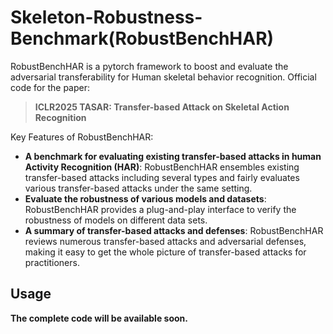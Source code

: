 # Skeleton-Robustness-Benchmark(RobustBenchHAR)

RobustBenchHAR is a pytorch framework to boost and evaluate the adversarial transferability for Human skeletal behavior recognition. Official code for the paper:

> **ICLR2025 TASAR: Transfer-based Attack on Skeletal Action Recognition**

Key Features of RobustBenchHAR:
+ **A benchmark for evaluating existing transfer-based attacks in human Activity Recognition (HAR)**: RobustBenchHAR ensembles existing transfer-based attacks including several types and fairly evaluates various transfer-based attacks under the same setting.
+ **Evaluate the robustness of various models and datasets**: RobustBenchHAR provides a plug-and-play interface to verify the robustness of models on different data sets.
+ **A summary of transfer-based attacks and defenses**: RobustBenchHAR reviews numerous transfer-based attacks and adversarial defenses, making it easy to get the whole picture of transfer-based attacks for practitioners.

## Usage
**The complete code will be available soon.**
